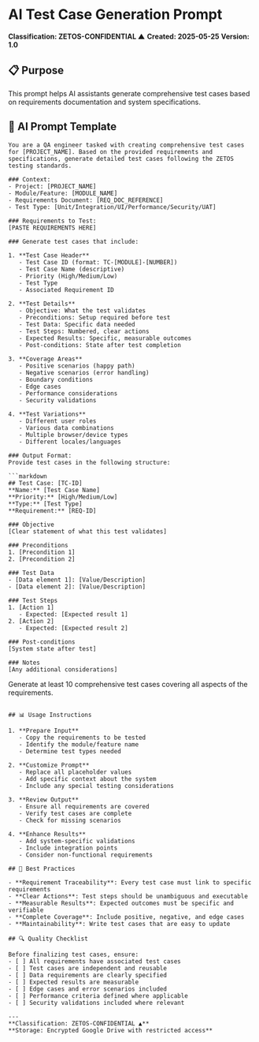 # AI Test Case Generation Prompt
**Classification: ZETOS-CONFIDENTIAL ▲**
**Created: 2025-05-25**
**Version: 1.0**

## 📋 Purpose
This prompt helps AI assistants generate comprehensive test cases based on requirements documentation and system specifications.

## 🤖 AI Prompt Template

```
You are a QA engineer tasked with creating comprehensive test cases for [PROJECT_NAME]. Based on the provided requirements and specifications, generate detailed test cases following the ZETOS testing standards.

### Context:
- Project: [PROJECT_NAME]
- Module/Feature: [MODULE_NAME]
- Requirements Document: [REQ_DOC_REFERENCE]
- Test Type: [Unit/Integration/UI/Performance/Security/UAT]

### Requirements to Test:
[PASTE REQUIREMENTS HERE]

### Generate test cases that include:

1. **Test Case Header**
   - Test Case ID (format: TC-[MODULE]-[NUMBER])
   - Test Case Name (descriptive)
   - Priority (High/Medium/Low)
   - Test Type
   - Associated Requirement ID

2. **Test Details**
   - Objective: What the test validates
   - Preconditions: Setup required before test
   - Test Data: Specific data needed
   - Test Steps: Numbered, clear actions
   - Expected Results: Specific, measurable outcomes
   - Post-conditions: State after test completion

3. **Coverage Areas**
   - Positive scenarios (happy path)
   - Negative scenarios (error handling)
   - Boundary conditions
   - Edge cases
   - Performance considerations
   - Security validations

4. **Test Variations**
   - Different user roles
   - Various data combinations
   - Multiple browser/device types
   - Different locales/languages

### Output Format:
Provide test cases in the following structure:

```markdown
## Test Case: [TC-ID]
**Name:** [Test Case Name]
**Priority:** [High/Medium/Low]
**Type:** [Test Type]
**Requirement:** [REQ-ID]

### Objective
[Clear statement of what this test validates]

### Preconditions
1. [Precondition 1]
2. [Precondition 2]

### Test Data
- [Data element 1]: [Value/Description]
- [Data element 2]: [Value/Description]

### Test Steps
1. [Action 1]
   - Expected: [Expected result 1]
2. [Action 2]
   - Expected: [Expected result 2]

### Post-conditions
[System state after test]

### Notes
[Any additional considerations]
```

Generate at least 10 comprehensive test cases covering all aspects of the requirements.
```

## 📊 Usage Instructions

1. **Prepare Input**
   - Copy the requirements to be tested
   - Identify the module/feature name
   - Determine test types needed

2. **Customize Prompt**
   - Replace all placeholder values
   - Add specific context about the system
   - Include any special testing considerations

3. **Review Output**
   - Ensure all requirements are covered
   - Verify test cases are complete
   - Check for missing scenarios

4. **Enhance Results**
   - Add system-specific validations
   - Include integration points
   - Consider non-functional requirements

## 🎯 Best Practices

- **Requirement Traceability**: Every test case must link to specific requirements
- **Clear Actions**: Test steps should be unambiguous and executable
- **Measurable Results**: Expected outcomes must be specific and verifiable
- **Complete Coverage**: Include positive, negative, and edge cases
- **Maintainability**: Write test cases that are easy to update

## 🔍 Quality Checklist

Before finalizing test cases, ensure:
- [ ] All requirements have associated test cases
- [ ] Test cases are independent and reusable
- [ ] Data requirements are clearly specified
- [ ] Expected results are measurable
- [ ] Edge cases and error scenarios included
- [ ] Performance criteria defined where applicable
- [ ] Security validations included where relevant

---
**Classification: ZETOS-CONFIDENTIAL ▲**
**Storage: Encrypted Google Drive with restricted access**